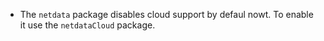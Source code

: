 - The `netdata` package disables cloud support by defaul nowt. To enable it use the `netdataCloud` package.

